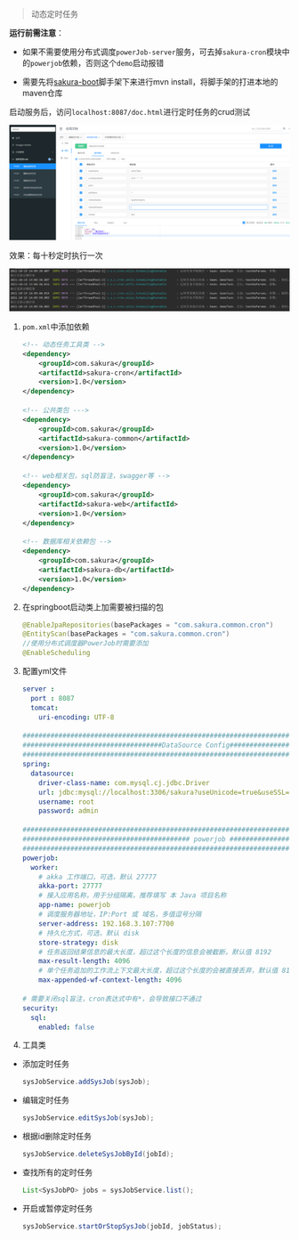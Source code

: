 > 动态定时任务

**运行前需注意**：

+ 如果不需要使用分布式调度`powerJob-server`服务，可去掉`sakura-cron`模块中的`powerjob`依赖，否则这个`demo`启动报错

+ 需要先将[sakura-boot](https://github.com/yanjingfan/sakura-boot)脚手架下来进行mvn install，将脚手架的打进本地的maven仓库

启动服务后，访问`localhost:8087/doc.html`进行定时任务的crud测试

![image-20211019140830624.png](https://github.com/yanjingfan/sakura-boot-demo/blob/master/docs/pic/image-20211019140830624.png)

效果：每十秒定时执行一次

![image-20211019141002038.png](https://github.com/yanjingfan/sakura-boot-demo/blob/master/docs/pic/image-20211019141002038.png)

1. `pom.xml`中添加依赖
   
   ```xml
   <!-- 动态任务工具类 -->
   <dependency>
       <groupId>com.sakura</groupId>
       <artifactId>sakura-cron</artifactId>
       <version>1.0</version>
   </dependency>
   
   <!-- 公共类包 --->
   <dependency>
       <groupId>com.sakura</groupId>
       <artifactId>sakura-common</artifactId>
       <version>1.0</version>
   </dependency>
   
   <!-- web相关包，sql防盲注，swagger等 -->
   <dependency>
       <groupId>com.sakura</groupId>
       <artifactId>sakura-web</artifactId>
       <version>1.0</version>
   </dependency>
   
   <!-- 数据库相关依赖包 -->
   <dependency>
       <groupId>com.sakura</groupId>
       <artifactId>sakura-db</artifactId>
       <version>1.0</version>
   </dependency>
   ```

2. 在springboot启动类上加需要被扫描的包
   
   ```java
   @EnableJpaRepositories(basePackages = "com.sakura.common.cron")
   @EntityScan(basePackages = "com.sakura.common.cron")
   //使用分布式调度器PowerJob时需要添加
   @EnableScheduling
   ```

3. 配置yml文件
   
   ```yaml
   server :
     port : 8087
     tomcat:
       uri-encoding: UTF-8
   
   ####################################################################################
   ###################################DataSource Config################################
   ####################################################################################
   spring:
     datasource:
       driver-class-name: com.mysql.cj.jdbc.Driver
       url: jdbc:mysql://localhost:3306/sakura?useUnicode=true&useSSL=false&characterEncoding=utf8&serverTimezone=Asia/Shanghai
       username: root
       password: admin
   
   #########################################################################################################
   ########################################## powerjob #############################################
   ######################################################################################
   powerjob:
     worker:
       # akka 工作端口，可选，默认 27777
       akka-port: 27777
       # 接入应用名称，用于分组隔离，推荐填写 本 Java 项目名称
       app-name: powerjob
       # 调度服务器地址，IP:Port 或 域名，多值逗号分隔
       server-address: 192.168.3.107:7700
       # 持久化方式，可选，默认 disk
       store-strategy: disk
       # 任务返回结果信息的最大长度，超过这个长度的信息会被截断，默认值 8192
       max-result-length: 4096
       # 单个任务追加的工作流上下文最大长度，超过这个长度的会被直接丢弃，默认值 8192
       max-appended-wf-context-length: 4096
   
   # 需要关闭sql盲注，cron表达式中有*，会导致接口不通过
   security:
     sql:
       enabled: false
   
   ```

4. 工具类
- 添加定时任务
  
  ```java
  sysJobService.addSysJob(sysJob);
  ```
+ 编辑定时任务
  
  ```java
  sysJobService.editSysJob(sysJob);
  ```

+ 根据id删除定时任务
  
  ```java
  sysJobService.deleteSysJobById(jobId);
  ```

+ 查找所有的定时任务
  
  ```java
  List<SysJobPO> jobs = sysJobService.list();
  ```

+ 开启或暂停定时任务
  
  ```java
  sysJobService.startOrStopSysJob(jobId, jobStatus);
  ```
  
  
